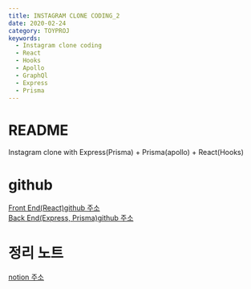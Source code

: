 ```yaml
---
title: INSTAGRAM CLONE CODING_2
date: 2020-02-24
category: TOYPROJ
keywords:
  - Instagram clone coding
  - React
  - Hooks
  - Apollo
  - GraphQl
  - Express
  - Prisma
---
```


# README

Instagram clone with Express(Prisma) + Prisma(apollo) + React(Hooks)

# github

[Front End(React)github 주소](https://github.com/happyjy/prismagram-frontend)  
[Back End(Express, Prisma)github 주소](https://github.com/happyjy/prismagram)

# 정리 노트

[notion 주소](https://www.notion.so/happyjy0109/2019-Node-js-Express-ReactJS-Prisma-201910-2019XX-df8d226e12f74f63a4118df9570e75c4)
